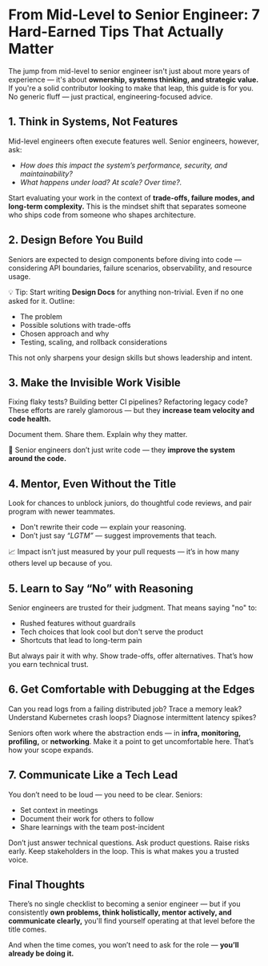# **From Mid-Level to Senior Engineer: 7 Hard-Earned Tips That Actually Matter**

The jump from mid-level to senior engineer isn't just about more years of experience — it's about **ownership, systems thinking, and strategic value.** If you're a solid contributor looking to make that leap, this guide is for you. No generic fluff — just practical, engineering-focused advice.   


## **1. Think in Systems, Not Features**  

Mid-level engineers often execute features well. Senior engineers, however, ask: 

* _How does this impact the system’s performance, security, and maintainability?_ 
* _What happens under load? At scale? Over time?._ 

Start evaluating your work in the context of **trade-offs, failure modes, and long-term complexity.** This is the mindset shift that separates someone who ships code from someone who shapes architecture.  

## **2. Design Before You Build**

Seniors are expected to design components before diving into code — considering API boundaries, failure scenarios, observability, and resource usage. 

💡 Tip: Start writing **Design Docs** for anything non-trivial. Even if no one asked for it. Outline: 

* The problem 
* Possible solutions with trade-offs
* Chosen approach and why
* Testing, scaling, and rollback considerations

This not only sharpens your design skills but shows leadership and intent. 
 

## **3. Make the Invisible Work Visible** 

Fixing flaky tests? Building better CI pipelines? Refactoring legacy code? These efforts are rarely glamorous — but they **increase team velocity and code health.**

Document them. Share them. Explain why they matter. 

📌 Senior engineers don’t just write code — they **improve the system around the code.** 

## **4. Mentor, Even Without the Title**

Look for chances to unblock juniors, do thoughtful code reviews, and pair program with newer teammates. 

* Don't rewrite their code — explain your reasoning.
* Don’t just say _“LGTM”_ — suggest improvements that teach. 

📈 Impact isn’t just measured by your pull requests — it’s in how many others level up because of you. 

## **5. Learn to Say “No” with Reasoning** 

Senior engineers are trusted for their judgment. That means saying "no" to: 

* Rushed features without guardrails
* Tech choices that look cool but don't serve the product  
* Shortcuts that lead to long-term pain  

But always pair it with why. Show trade-offs, offer alternatives. That’s how you earn technical trust. 

## **6. Get Comfortable with Debugging at the Edges**

Can you read logs from a failing distributed job? Trace a memory leak? Understand Kubernetes crash loops? Diagnose intermittent latency spikes? 

Seniors often work where the abstraction ends — in **infra, monitoring, profiling,** or **networking**. Make it a point to get uncomfortable here. That’s how your scope expands. 


## **7. Communicate Like a Tech Lead**

You don’t need to be loud — you need to be clear. Seniors: 

* Set context in meetings 
* Document their work for others to follow 
* Share learnings with the team post-incident 

Don’t just answer technical questions. Ask product questions. Raise risks early. Keep stakeholders in the loop. This is what makes you a trusted voice. 


## **Final Thoughts**

There’s no single checklist to becoming a senior engineer — but if you consistently **own problems, think holistically, mentor actively, and communicate clearly,** you'll find yourself operating at that level before the title comes. 

And when the time comes, you won’t need to ask for the role — **you’ll already be doing it.** 





